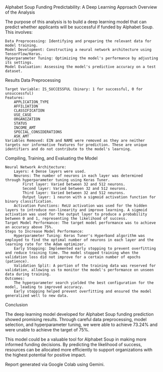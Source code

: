 Alphabet Soup Funding Predictability: A Deep Learning Approach
Overview of the Analysis

The purpose of this analysis is to build a deep learning model that can predict whether applicants will be successful if funded by Alphabet Soup. This involves:

    Data Preprocessing: Identifying and preparing the relevant data for model training.
    Model Development: Constructing a neural network architecture using TensorFlow/Keras.
    Hyperparameter Tuning: Optimizing the model's performance by adjusting its settings.
    Model Evaluation: Assessing the model's predictive accuracy on a test dataset.

Results
Data Preprocessing

    Target Variable: IS_SUCCESSFUL (binary: 1 for successful, 0 for unsuccessful)
    Features:
        APPLICATION_TYPE
        AFFILIATION
        CLASSIFICATION
        USE_CASE
        ORGANIZATION
        STATUS
        INCOME_AMT
        SPECIAL_CONSIDERATIONS
        ASK_AMT
    Variables Removed: EIN and NAME were removed as they are neither targets nor informative features for prediction. These are unique identifiers and do not contribute to the model's learning.

Compiling, Training, and Evaluating the Model

    Neural Network Architecture:
        Layers: 4 Dense layers were used.
        Neurons: The number of neurons in each layer was determined through hyperparameter tuning using Keras Tuner.
            First layer: Varied between 32 and 512 neurons.
            Second layer: Varied between 32 and 512 neurons.
            Third layer: Varied between 32 and 512 neurons.
            Output layer: 1 neuron with a sigmoid activation function for binary classification.
        Activation Functions: ReLU activation was used for the hidden layers to introduce non-linearity and improve learning. A sigmoid activation was used for the output layer to produce a probability between 0 and 1, representing the likelihood of success.
    Target Model Performance: The target model performance was to achieve an accuracy above 75%.
    Steps to Increase Model Performance:
        Hyperparameter Tuning: Keras Tuner's Hyperband algorithm was employed to find the optimal number of neurons in each layer and the learning rate for the Adam optimizer.
        Early Stopping: Implemented early stopping to prevent overfitting and reduce training time. The model stopped training when the validation loss did not improve for a certain number of epochs (patience).
        Validation Split: A portion of the training data was reserved for validation, allowing us to monitor the model's performance on unseen data during training.
    Outcomes:
        The hyperparameter search yielded the best configuration for the model, leading to improved accuracy.
        Early stopping helped prevent overfitting and ensured the model generalized well to new data.

Conclusion

The deep learning model developed for Alphabet Soup funding prediction showed promising results. Through careful data preprocessing, model selection, and hyperparameter tuning, we were able to achieve 73.24% and were unable to achieve the target of 75%.

This model could be a valuable tool for Alphabet Soup in making more informed funding decisions. By predicting the likelihood of success, resources can be allocated more efficiently to support organizations with the highest potential for positive impact.

Report generated via Google Colab using Gemini.
